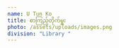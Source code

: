 ```yaml
---
name: U Tun Ko
title: စာကြည့်တိုက်မှူး
photo: /assets/uploads/images.png
division: "Library "
---
```

